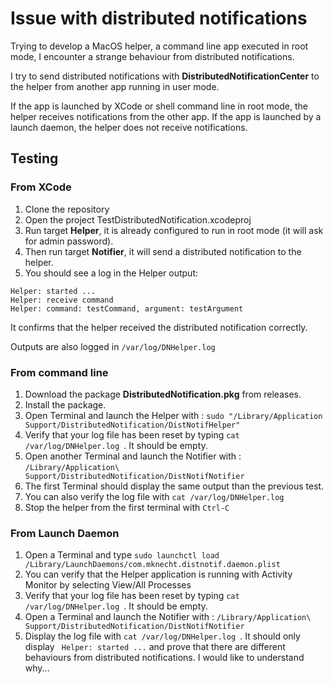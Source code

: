 # Issue with distributed notifications

Trying to develop a MacOS helper, a command line app executed in root mode, I encounter a strange behaviour from distributed notifications.

I try to send distributed notifications with **DistributedNotificationCenter** to the helper from another app running in user mode.

If the app is launched by XCode or shell command line in root mode, the helper receives notifications from the other app.
If the app is launched by a launch daemon, the helper does not receive notifications.


## Testing
### From XCode

1. Clone the repository
2. Open the project TestDistributedNotification.xcodeproj
3. Run target **Helper**, it is already configured to run in root mode (it will ask for admin password).
4. Then run target **Notifier**, it will send a distributed notification to the helper.
5. You should see a log in the Helper output:  

```
Helper: started ...  
Helper: receive command  
Helper: command: testCommand, argument: testArgument
``` 
It confirms that the helper received the distributed notification correctly.

Outputs are also logged in ```/var/log/DNHelper.log```

### From command line

1. Download the package **DistributedNotification.pkg** from releases.
2. Install the package.
3. Open Terminal and launch the Helper with : ```sudo "/Library/Application Support/DistributedNotification/DistNotifHelper"```
4. Verify that your log file has been reset by typing ```cat /var/log/DNHelper.log ```. It should be empty.
5. Open another Terminal and launch the Notifier with : ```/Library/Application\ Support/DistributedNotification/DistNotifNotifier```
6. The first Terminal should display the same output than the previous test.
7. You can also verify the log file with ```cat /var/log/DNHelper.log ```
8. Stop the helper from the first terminal with ```Ctrl-C```

### From Launch Daemon

1. Open a Terminal and type ```sudo launchctl load /Library/LaunchDaemons/com.mknecht.distnotif.daemon.plist```
2. You can verify that the Helper application is running with Activity Monitor by selecting View/All Processes
3. Verify that your log file has been reset by typing ```cat /var/log/DNHelper.log ```. It should be empty.
4. Open a Terminal and launch the Notifier with : ```/Library/Application\ Support/DistributedNotification/DistNotifNotifier ```
5. Display the log file with ```cat /var/log/DNHelper.log ```. It should only display ```
Helper: started ...``` and prove that there are different behaviours from distributed notifications. I would like to understand why...
